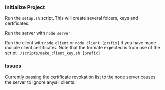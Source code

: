 ### Initialize Project

Run the `setup.sh` script. This will create several folders, keys and certificates.

Run the server with `node server`.

Run the client with `node client` or `node client [prefix]` if you have made muliple client certificates. Note that the formate expected is from use of the script `./scripts/make_client_key.sh [prefix]`

### Issues

Currently passing the certificate revokation list to the node server causes the server to ignore any/all clients.
